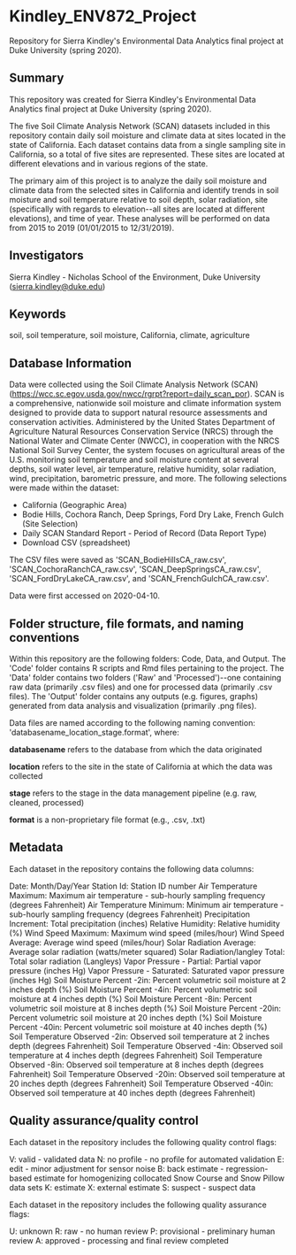 # Kindley_ENV872_Project

Repository for Sierra Kindley's Environmental Data Analytics final project at Duke University (spring 2020).

## Summary

This repository was created for Sierra Kindley's Environmental Data Analytics final project at Duke University (spring 2020). 

The five Soil Climate Analysis Network (SCAN) datasets included in this repository contain daily soil moisture and climate data at sites located in the state of California. Each dataset contains data from a single sampling site in California, so a total of five sites are represented. These sites are located at different elevations and in various regions of the state.

The primary aim of this project is to analyze the daily soil moisture and climate data from the selected sites in California and identify trends in soil moisture and soil temperature relative to soil depth, solar radiation, site (specifically with regards to elevation--all sites are located at different elevations), and time of year. These analyses will be performed on data from 2015 to 2019 (01/01/2015 to 12/31/2019).

## Investigators

Sierra Kindley - Nicholas School of the Environment, Duke University (sierra.kindley@duke.edu)

## Keywords

soil, soil temperature, soil moisture, California, climate, agriculture

## Database Information

Data were collected using the Soil Climate Analysis Network (SCAN) (https://wcc.sc.egov.usda.gov/nwcc/rgrpt?report=daily_scan_por). SCAN is a comprehensive, nationwide soil moisture and climate information system designed to provide data to support natural resource assessments and conservation activities. Administered by the United States Department of Agriculture Natural Resources Conservation Service (NRCS) through the National Water and Climate Center (NWCC), in cooperation with the NRCS National Soil Survey Center, the system focuses on agricultural areas of the U.S. monitoring soil temperature and soil moisture content at several depths, soil water level, air temperature, relative humidity, solar radiation, wind, precipitation, barometric pressure, and more. 
The following selections were made within the dataset:
* California (Geographic Area)
* Bodie Hills, Cochora Ranch, Deep Springs, Ford Dry Lake, French Gulch (Site Selection)
* Daily SCAN Standard Report - Period of Record (Data Report Type)
* Download CSV (spreadsheet)

The CSV files were saved as 'SCAN_BodieHillsCA_raw.csv', 'SCAN_CochoraRanchCA_raw.csv', 'SCAN_DeepSpringsCA_raw.csv', 'SCAN_FordDryLakeCA_raw.csv', and 'SCAN_FrenchGulchCA_raw.csv'.

Data were first accessed on 2020-04-10.

## Folder structure, file formats, and naming conventions 

Within this repository are the following folders: Code, Data, and Output. The 'Code' folder contains R scripts and Rmd files pertaining to the project. The 'Data' folder contains two folders ('Raw' and 'Processed')--one containing raw data (primarily .csv files) and one for processed data (primarily .csv files). The 'Output' folder contains any outputs (e.g. figures, graphs) generated from data analysis and visualization (primarily .png files).

Data files are named according to the following naming convention: 'databasename_location_stage.format', where:

**databasename** refers to the database from which the data originated

**location** refers to the site in the state of California at which the data was collected

**stage** refers to the stage in the data management pipeline (e.g. raw, cleaned, processed)

**format** is a non-proprietary file format (e.g., .csv, .txt)

## Metadata

Each dataset in the repository contains the following data columns:

Date: Month/Day/Year
Station Id: Station ID number
Air Temperature Maximum: Maximum air temperature - sub-hourly sampling frequency (degrees Fahrenheit)
Air Temperature Minimum: Minimum air temperature - sub-hourly sampling frequency (degrees Fahrenheit)
Precipitation Increment: Total precipitation (inches)
Relative Humidity: Relative humidity (%)
Wind Speed Maximum: Maximum wind speed (miles/hour)
Wind Speed Average: Average wind speed (miles/hour)
Solar Radiation Average: Average solar radiation (watts/meter squared)
Solar Radiation/langley Total: Total solar radiation (Langleys)
Vapor Pressure - Partial: Partial vapor pressure (inches Hg)
Vapor Pressure - Saturated: Saturated vapor pressure (inches Hg)
Soil Moisture Percent -2in: Percent volumetric soil moisture at 2 inches depth (%)
Soil Moisture Percent -4in: Percent volumetric soil moisture at 4 inches depth (%)
Soil Moisture Percent -8in: Percent volumetric soil moisture at 8 inches depth (%)
Soil Moisture Percent -20in: Percent volumetric soil moisture at 20 inches depth (%)
Soil Moisture Percent -40in: Percent volumetric soil moisture at 40 inches depth (%)  
Soil Temperature Observed -2in: Observed soil temperature at 2 inches depth (degrees Fahrenheit)
Soil Temperature Observed -4in: Observed soil temperature at 4 inches depth (degrees Fahrenheit)
Soil Temperature Observed -8in: Observed soil temperature at 8 inches depth (degrees Fahrenheit)
Soil Temperature Observed -20in: Observed soil temperature at 20 inches depth (degrees Fahrenheit)
Soil Temperature Observed -40in: Observed soil temperature at 40 inches depth (degrees Fahrenheit)

## Quality assurance/quality control

Each dataset in the repository includes the following quality control flags:

V: valid - validated data
N: no profile - no profile for automated validation
E: edit - minor adjustment for sensor noise
B: back estimate - regression-based estimate for homogenizing collocated Snow Course and Snow Pillow data sets
K: estimate
X: external estimate
S: suspect - suspect data


Each dataset in the repository includes the following quality assurance flags:

U: unknown
R: raw - no human review
P: provisional - preliminary human review
A: approved - processing and final review completed
